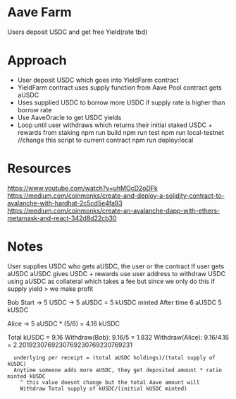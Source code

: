 #   Aave Farm

Users deposit USDC and get free Yield(rate tbd)

#   Approach

*   User deposit USDC which goes into YieldFarm contract
*   YieldFarm contract uses supply function from Aave Pool contract gets aUSDC
*   Uses supplied USDC to borrow more USDC if supply rate is higher than borrow rate
*   Use AaveOracle to get USDC yields
*   Loop until user withdraws which returns their initial staked USDC + rewards from staking
npm run build
npm run test
npm run local-testnet       //change this script to current contract
npm run deploy:local

#   Resources
https://www.youtube.com/watch?v=uhMOcD2oDFk
https://medium.com/coinmonks/create-and-deploy-a-solidity-contract-to-avalanche-with-hardhat-2c5cd5e4fa93
https://medium.com/coinmonks/create-an-avalanche-dapp-with-ethers-metamask-and-react-342d8d22cb30

#   Notes
User supplies USDC
who gets aUSDC, the user or the contract 
If user gets aUSDC
aUSDC gives USDC + rewards
use user address to withdraw USDC using aUSDC as collateral which takes a fee but since we only do this if supply yield > we make profit


Bob
Start -> 5 USDC -> 5 aUSDC = 5 kUSDC minted
After time         6 aUSDC   5 kUSDC

Alice
     -> 5 aUSDC * (5/6) = 4.16 kUSDC

Total kUSDC = 9.16
Withdraw(Bob): 9.16/5 = 1.832
Withdraw(Alice): 9.16/4.16 = 2.2019230769230769230769230769231

      underlying per receipt = (total aUSDC holdings)/(total supply of kUSDC)
      Anytime someone adds more aUSDC, they get deposited amount * ratio minted kUSDC
        ^ this value doesnt change but the total Aave amount will 
        Withdraw Total supply of kUSDC/(initial kUSDC minted)